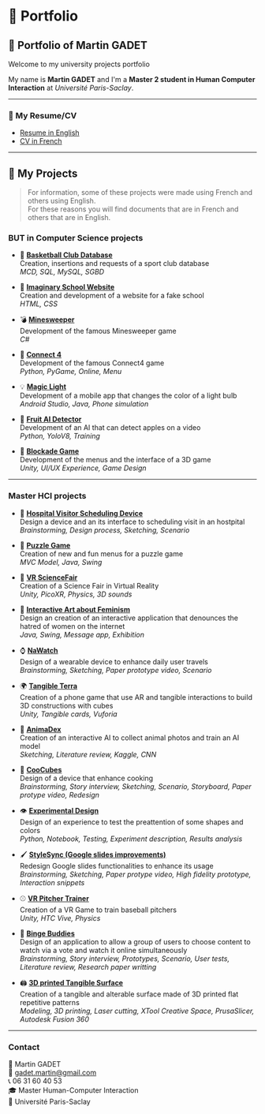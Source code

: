 # 📂 Portfolio

## 🙋 Portfolio of Martin GADET
Welcome to my university projects portfolio  

My name is **Martin GADET** and I'm a **Master 2 student in Human Computer Interaction** at *Université Paris-Saclay*.  

---

### 📄 My Resume/CV
- [Resume in English](CV/Resume_Martin_GADET.pdf)  
- [CV in French](CV/CV_Martin_GADET.pdf)

---

## 🚀 My Projects

> For information, some of these projects were made using French and others using English.  
For these reasons you will find documents that are in French and others that are in English.

### BUT in Computer Science projects

- 🏀 [**Basketball Club Database**]()  
  Creation, insertions and requests of a sport club database  
  *MCD, SQL, MySQL, SGBD*

- 🏫 [**Imaginary School Website**]()  
  Creation and development of a website for a fake school  
  *HTML, CSS*

- 💣 [**Minesweeper**]()  
  Development of the famous Minesweeper game  
  *C#*

- 🔴 [**Connect 4**]()  
  Development of the famous Connect4 game  
  *Python, PyGame, Online, Menu*

- 💡 [**Magic Light**]()  
  Development of a mobile app that changes the color of a light bulb  
  *Android Studio, Java, Phone simulation*

- 🍎 [**Fruit AI Detector**]()  
  Development of an AI that can detect apples on a video  
  *Python, YoloV8, Training*

- 🧱 [**Blockade Game**]()  
  Development of the menus and the interface of a 3D game  
  *Unity, UI/UX Experience, Game Design*

---

### Master HCI projects

- 🏥 [**Hospital Visitor Scheduling Device**]()  
  Design a device  and an its interface to scheduling visit in an hostpital  
  *Brainstorming, Design process, Sketching, Scenario*  

- 🧩 [**Puzzle Game**]()  
  Creation of new and fun menus for a puzzle game  
  *MVC Model, Java, Swing*  

- 🧪 [**VR ScienceFair**]()  
  Creation of a Science Fair in Virtual Reality  
  *Unity, PicoXR, Physics, 3D sounds*  

- 🎨 [**Interactive Art about Feminism**]()  
  Design an creation of an interactive application that denounces the hatred of women on the internet  
  *Java, Swing, Message app, Exhibition*  

- ⌚ [**NaWatch**]()  
  Design of a wearable device to enhance daily user travels  
  *Brainstorming, Sketching, Paper prototype video, Scenario*  

- 🌍 [**Tangible Terra**]()  
  Creation of a phone game that use AR and tangible interactions to build 3D constructions with cubes  
  *Unity, Tangible cards, Vuforia*  

- 🐾 [**AnimaDex**]()  
  Creation of an interactive AI to collect animal photos and train an AI model  
  *Sketching, Literature review, Kaggle, CNN*  

- 🍳 [**CooCubes**]()  
  Design of a device that enhance cooking  
  *Brainstorming, Story interview, Sketching, Scenario, Storyboard, Paper protype video, Redesign*  

- 👁️ [**Experimental Design**]()  
  Design of an experience to test the preattention of some shapes and colors  
  *Python, Notebook, Testing, Experiment description, Results analysis*  

- 🖌️ [**StyleSync (Google slides improvements)**]()  
  Redesign Google slides functionalities to enhance its usage  
  *Brainstorming, Sketching, Paper protype video, High fidelity prototype, Interaction snippets*  

- ⚾ [**VR Pitcher Trainer**]()  
  Creation of a VR Game to train baseball pitchers   
  *Unity, HTC Vive, Physics*  

- 🍿 [**Binge Buddies**]()  
  Design of an application to allow a group of users to choose content to watch via a vote and watch it online simultaneously  
  *Brainstorming, Story interview, Prototypes, Scenario, User tests, Literature review, Research paper writting*  

- 🖨️ [**3D printed Tangible Surface**]()  
  Creation of a tangible and alterable surface made of 3D printed flat repetitive patterns  
  *Modeling, 3D printing, Laser cutting, XTool Creative Space, PrusaSlicer, Autodesk Fusion 360*  
  
---

### Contact

👤 Martin GADET  
📧 gadet.martin@gmail.com  
📞 06 31 60 40 53  
🎓 Master Human-Computer Interaction  
🏫 Université Paris-Saclay

